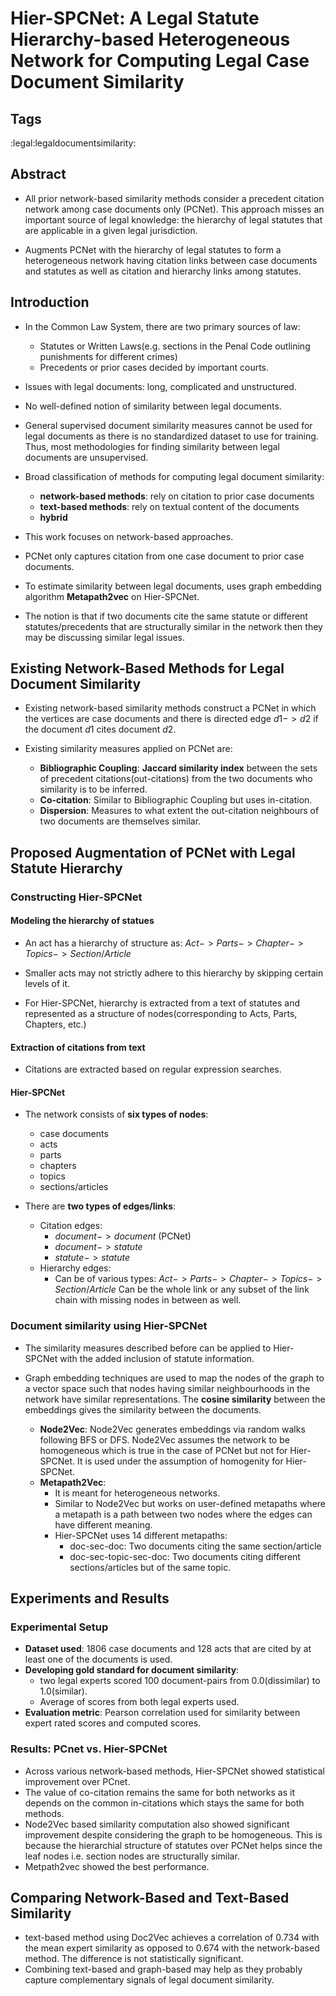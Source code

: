 # Hier-SPCNet: A Legal Statute Hierarchy-based Heterogeneous Network for Computing Legal Case Document Similarity
## Tags

:legal:legaldocumentsimilarity:

## Abstract

* All prior network-based similarity methods consider a precedent citation network among case documents only (PCNet). This approach misses an important source of legal knowledge: the hierarchy of legal statutes that are applicable in a given legal jurisdiction.

* Augments PCNet with the hierarchy of legal statutes to form a heterogeneous network having citation links between case documents and statutes as well as citation and hierarchy links among statutes.

## Introduction

* In the Common Law System, there are two primary sources of law:
	* Statutes or Written Laws(e.g. sections in the Penal Code outlining punishments for different crimes)
	* Precedents or prior cases decided by important courts.
* Issues with legal documents: long, complicated and unstructured.
 
* No well-defined notion of similarity between legal documents.

* General supervised document similarity measures cannot be used for legal documents as there is no standardized dataset to use for training. Thus, most methodologies for finding similarity between legal documents are unsupervised.

* Broad classification of methods for computing legal document similarity:
	* **network-based methods**: rely on citation to prior case documents
	* **text-based methods**: rely on textual content of the documents
	* **hybrid**

* This work focuses on network-based approaches.
* PCNet only captures citation from one case document to prior case documents.

* To estimate similarity between legal documents, uses graph embedding algorithm **Metapath2vec** on Hier-SPCNet.

* The notion is that if two documents cite the same statute or different statutes/precedents that are structurally similar in the network then they may be discussing similar legal issues.

## Existing Network-Based Methods for Legal Document Similarity

* Existing network-based similarity methods construct a PCNet in which the vertices are case documents and there is directed edge $d1->d2$ if the document $d1$ cites document $d2$.

* Existing similarity measures applied on PCNet are:
	* **Bibliographic Coupling**: **Jaccard similarity index** between the sets of precedent citations(out-citations) from the two documents who similarity is to be inferred.
	* **Co-citation**: Similar to Bibliographic Coupling but uses in-citation.
	* **Dispersion**: Measures to what extent the out-citation neighbours of two documents are themselves similar.

## Proposed Augmentation of PCNet with Legal Statute Hierarchy

### Constructing Hier-SPCNet

#### Modeling the hierarchy of statues

* An act has a hierarchy of structure as:
	$Act -> Parts -> Chapter -> Topics -> Section/Article$

* Smaller acts may not strictly adhere to this hierarchy by skipping certain levels of it.

* For Hier-SPCNet, hierarchy is extracted from a text of statutes and represented as a structure of nodes(corresponding to Acts, Parts, Chapters, etc.)

#### Extraction of citations from text

* Citations are extracted based on regular expression searches.

#### Hier-SPCNet

* The network consists of **six types of nodes**:
	* case documents
	* acts
	* parts
	* chapters
	* topics
	* sections/articles

* There are **two types of edges/links**:
	* Citation edges:
		* $document -> document$ (PCNet)
		* $document -> statute$
		* $statute -> statute$
	* Hierarchy edges:
		* Can be of various types:
			$Act -> Parts -> Chapter -> Topics -> Section/Article$
		 Can be the whole link or any subset of the link chain with missing nodes in between as well.
		 
### Document similarity using Hier-SPCNet

* The similarity measures described before can be applied to Hier-SPCNet with the added inclusion of statute information.

* Graph embedding techniques are used to map the nodes of the graph to a vector space such that nodes having similar neighbourhoods in the network have similar representations. The **cosine similarity** between the embeddings gives the similarity between the documents.
	* **Node2Vec**: Node2Vec generates embeddings via random walks following BFS or DFS. Node2Vec assumes the network to be homogeneous which is true in the case of PCNet but not for Hier-SPCNet. It is used under the assumption of homogenity for Hier-SPCNet.
	* **Metapath2Vec**:
		* It is meant for heterogeneous networks.
		* Similar to Node2Vec but works on user-defined metapaths where a metapath is a path between two nodes where the edges can have different meaning.
		* Hier-SPCNet uses 14 different metapaths:
			* doc-sec-doc: Two documents citing the same section/article
			* doc-sec-topic-sec-doc: Two documents citing different sections/articles but of the same topic.

## Experiments and Results

### Experimental Setup

* **Dataset used**: 1806 case documents and 128 acts that are cited by at least one of the documents is used.
* **Developing gold standard for document similarity**:
	* two legal experts scored 100 document-pairs from 0.0(dissimilar) to 1.0(similar).
	* Average of scores from both legal experts used.
* **Evaluation metric**: Pearson correlation used for similarity between expert rated scores and computed scores.

### Results: PCnet vs. Hier-SPCNet

* Across various network-based methods, Hier-SPCNet showed statistical improvement over PCnet.
* The value of co-citation remains the same for both networks as it depends on the common in-citations which stays the same for both methods.
* Node2Vec based similarity computation also showed significant improvement despite considering the graph to be homogeneous. This is because the hierarchial structure of statutes over PCNet helps since the leaf nodes i.e. section nodes are structurally similar.
* Metpath2vec showed the best performance.

## Comparing Network-Based and Text-Based Similarity

* text-based method using Doc2Vec achieves a correlation of 0.734 with the mean expert similarity as opposed to 0.674 with the network-based method. The difference is not statistically significant.
* Combining text-based and graph-based may help as they probably capture complementary signals of legal document similarity.

